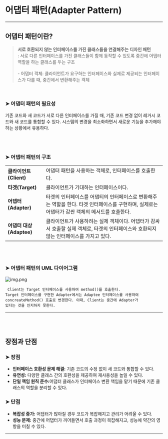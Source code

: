 # 어댑터 패턴(Adapter Pattern)

----


## 어댑터 패턴이란?
<blockquote> 
<strong>서로 호환되지 않는 인터페이스를 가진 클래스들을 연결해주는 디자인 패턴</strong>
<br>
: 서로 다른 인터페이스를 가진 클래스들이 함께 동작할 수 있도록 중간에 어댑터 역할을 하는 클래스를 두는 구조
<br><br>
- 어댑터 객체: 클라이언트가 요구하는 인터페이스와 실제로 제공되는 인터페이스가 다를 때, 중간에서 변환해주는 객체
</blockquote> 
<br>

### ➤ 어댑터 패턴의 필요성 <br>

<p>기존 코드와 새 코드가 서로 다른 인터페이스를 가질 때, 기존 코드 변경 없이 레거시 코드와 새 코드를 통합할 수 있다. 시스템의 변경을 최소화하면서 새로운 기능을 추가해야하는 상황에서 유용하다.</p>

  

<br><br>

### ➤ 어댑터 패턴의 구조 <br>

<table class="table">
<tbody>
<tr>
<td><strong>클라이언트(Client)</strong></td>
<td>어댑터 패턴을 사용하는 객체로, 인터페이스를 호출한다.
</tr>
<tr>
<td><strong>타겟(Target)</strong></td>
<td>클라이언트가 기대하는 인터페이스이다.</td>
</tr>
<tr>
<td><strong>어댑터(Adapter)</strong></td>
<td>타겟의 인터페이스를 어댑티의 인터페이스로 변환해주는 역할을 한다. 타겟 인터페이스를 구현하며, 실제로는 어댑터가 감싼 객체의 메서드를 호출한다.</td>
</tr>
<tr>
<td><strong>어댑터 대상(Adaptee)</strong></td>
<td>클라이언트가 사용하려는 실제 객체이다. 어댑터가 감싸서 호출할 실제 객체로, 타겟의 인터페이스와 호환되지 않는 인터페이스를 가지고 있다.</td>
</tr>
</tbody>
</table>

<br><br>

### ➤ 어댑터 패턴의 UML 다이어그램 <br>

![img.png](https://velog.velcdn.com/images%2Fnewtownboy%2Fpost%2F261f7abf-d13c-444c-9296-17632ede3add%2Fimage.png)

<code> Client는 Target 인터페이스를 사용하여 method()를 호출한다. Target 인터페이스를 구현한 Adapter에서는 Adaptee 인터페이스를 사용하여 concreateMethod() 호출로 변경한다. 
이때, Client는 중간에 Adapter가 있다는 것을 인지하지 못한다.
</code>


***
<br><br>

## 장점과 단점

### ➤ 장점
- <strong>인터페이스 호환성 문제 해결:</strong> 기존 코드의 수정 없이 새 코드와 통합할 수 있다. 
- <strong>유연성:</strong>  다양한 클래스 간의 호환성을 제공하여 재사용성을 높일 수 있다.
- <strong>단일 책임 원칙 준수:</strong>어댑터 클래스가 인터페이스 변환 책임을 맡기 때문에 기존 클래스의 역할을 분리할 수 있다.


### ➤ 단점
- <strong>복잡성 증가:</strong> 어댑터가 많아질 경우 코드가 복잡해지고 관리가 어려울 수 있다.
- <strong>성능 문제:</strong> 중간에 어댑터가 끼어들면서 호출 과정이 복잡해지고, 성능에 약간의 영향을 미칠 수 있다.

***
<br><br>

